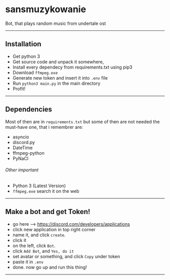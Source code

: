 # sansmuzykowanie
Bot, that plays random music from undertale ost

---------------------------
## Installation
* Get python 3
* Get source code and unpack it somewhere,
* Install every dependecy from requirements.txt using pip3
* Download ```ffmpeg.exe```
* Generate new token and insert it into ``` .env ``` file
* Run ``` python3 main.py ``` in the main directory
* Profit!
----------------------------
## Dependencies
Most of then are in ```requirements.txt``` but some of then are not needed
the must-have one, that i remembrer are:
* asyncio
* discord.py
* DateTime
* ffmpeg-python
* PyNaCl
###### Other important
* Python 3 (Latest Version)
* ```ffmpeg.exe``` search it on the web
---------------------------
## Make a bot and get Token!
* go here --> https://discord.com/developers/applications
* click new application in top right corner
* name it, and click ```create```.
* click it
* on the left, click ```Bot```.
* click ```Add Bot```, and ```Yes, do it```
* set avatar or something, and click ```Copy``` under token
* paste it in ```.env``` 
* done. now go up and run this thing!
---------------------------
